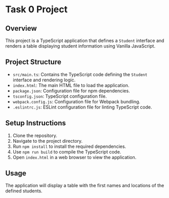 # Task 0 Project

## Overview
This project is a TypeScript application that defines a `Student` interface and renders a table displaying student information using Vanilla JavaScript.

## Project Structure
- `src/main.ts`: Contains the TypeScript code defining the `Student` interface and rendering logic.
- `index.html`: The main HTML file to load the application.
- `package.json`: Configuration file for npm dependencies.
- `tsconfig.json`: TypeScript configuration file.
- `webpack.config.js`: Configuration file for Webpack bundling.
- `.eslintrc.js`: ESLint configuration file for linting TypeScript code.

## Setup Instructions
1. Clone the repository.
2. Navigate to the project directory.
3. Run `npm install` to install the required dependencies.
4. Use `npm run build` to compile the TypeScript code.
5. Open `index.html` in a web browser to view the application.

## Usage
The application will display a table with the first names and locations of the defined students.